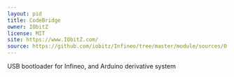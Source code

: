 ```yaml
---
layout: pid
title: CodeBridge
owner: IObitZ
license: MIT
site: https://www.IObitZ.com/
source: https://github.com/iobitz/Infineo/tree/master/module/sources/0.0.1/unit/bootloaders
---
```

USB bootloader for Infineo, and Arduino derivative system
